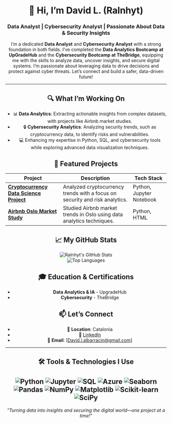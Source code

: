 <div align="center">

# 👋 Hi, I’m David L. (Ralnhyt)  

### Data Analyst | Cybersecurity Analyst | Passionate About Data & Security Insights  

I’m a dedicated **Data Analyst** and **Cybersecurity Analyst** with a strong foundation in both fields. I’ve completed the **Data Analytics Bootcamp at UpGradeHub** and the **Cybersecurity Bootcamp at TheBridge**, equipping me with the skills to analyze data, uncover insights, and secure digital systems. I’m passionate about leveraging data to drive decisions and protect against cyber threats. Let’s connect and build a safer, data-driven future!  

---

## 🔍 What I’m Working On  
- 📊 **Data Analytics**: Extracting actionable insights from complex datasets, with projects like Airbnb market studies.  
- 🔒 **Cybersecurity Analytics**: Analyzing security trends, such as cryptocurrency data, to identify risks and vulnerabilities.  
- 💻 Enhancing my expertise in Python, SQL, and cybersecurity tools while exploring advanced data visualization techniques.  

## 🌟 Featured Projects  
| Project | Description | Tech Stack |  
|---------|-------------|------------|  
| **[Cryptocurrency Data Science Project](https://github.com/Ralnhyt/Cryptocurrency-data-science-project)** | Analyzed cryptocurrency trends with a focus on security and risk analytics. | Python, Jupyter Notebook |  
| **[Airbnb Oslo Market Study](https://github.com/Ralnhyt/AIRBNB-Oslo-MARKET-STUDY)** | Studied Airbnb market trends in Oslo using data analytics techniques. | Python, HTML |  

## 📈 My GitHub Stats  
![Ralnhyt's GitHub Stats](https://github-readme-stats.vercel.app/api?username=Ralnhyt&show_icons=true&theme=radical)  
![Top Languages](https://github-readme-stats.vercel.app/api/top-langs/?username=Ralnhyt&layout=compact&theme=radical)  

## 🎓 Education & Certifications  
- **Data Analytics & IA** - UpgradeHub  
- **Cybersecurity** - TheBridge  

## 📫 Let’s Connect  
- 📍 **Location**: Catalonia  
- 🔗 [LinkedIn](https://www.linkedin.com/in/david-leiva-albarrac%C3%ADn-625923232/)  
- 📧 **Email**: [David.l.albarracin@gmail.com]  

---

## 🛠️ Tools & Technologies I Use  
![Python](https://img.shields.io/badge/Python-3776AB?style=flat&logo=python&logoColor=white)  ![Jupyter](https://img.shields.io/badge/Jupyter-F37626?style=flat&logo=jupyter&logoColor=white)  ![SQL](https://img.shields.io/badge/SQL-4479A1?style=flat&logo=postgresql&logoColor=white)  ![Azure](https://badgen.net/badge/icon/azure?icon=azure&label)
![Seaborn](https://img.shields.io/badge/Seaborn-0.12.2-orange?style=flat&logo=python&logoColor=white) ![Pandas](https://img.shields.io/badge/Pandas-2.2.2-blue?style=flat&logo=python&logoColor=white) ![NumPy](https://img.shields.io/badge/NumPy-1.26.4-green?style=flat&logo=python&logoColor=white) ![Matplotlib](https://img.shields.io/badge/Matplotlib-3.8.4-purple?style=flat&logo=python&logoColor=white) ![Scikit-learn](https://img.shields.io/badge/Scikit--learn-1.5.1-yellow?style=flat&logo=python&logoColor=white) ![SciPy](https://img.shields.io/badge/SciPy-1.14.1-teal?style=flat&logo=python&logoColor=white) 
---

*“Turning data into insights and securing the digital world—one project at a time!”*  

</div>
<!--
**Ralnhyt/Ralnhyt** is a ✨ _special_ ✨ repository because its `README.md` (this file) appears on your GitHub profile.

Here are some ideas to get you started:

- 🔭 I’m currently working on ...
- 🌱 I’m currently learning ...
- 👯 I’m looking to collaborate on ...
- 🤔 I’m looking for help with ...
- 💬 Ask me about ...
- 📫 How to reach me: ...
- 😄 Pronouns: ...
- ⚡ Fun fact: ...
-->
